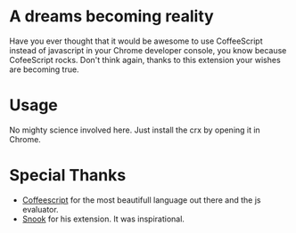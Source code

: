 # A dreams becoming reality
Have you ever thought that it would be awesome to use CoffeeScript instead of javascript in your Chrome developer console, you know because CofeeScript rocks.
Don't think again, thanks to this extension your wishes are becoming true.

# Usage
No mighty science involved here. Just install the crx by opening it in Chrome.

# Special Thanks
* [Coffeescript](http://coffeescript.org/) for the most beautifull language out there and the js evaluator.
* [Snook](http://snook.ca/archives/browsers/coffeeconsole) for his extension. It was inspirational.


